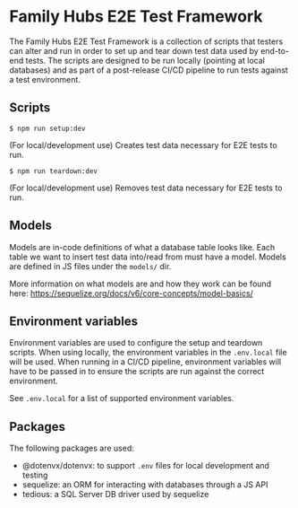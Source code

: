 # Family Hubs E2E Test Framework

The Family Hubs E2E Test Framework is a collection of scripts that testers can alter and run in order to set up and tear down test data used by end-to-end tests. The scripts are designed to be run locally (pointing at local databases) and as part of a post-release CI/CD pipeline to run tests against a test environment.

## Scripts

`$ npm run setup:dev`

(For local/development use) Creates test data necessary for E2E tests to run.

`$ npm run teardown:dev`

(For local/development use) Removes test data necessary for E2E tests to run.

## Models

Models are in-code definitions of what a database table looks like. Each table we want to insert test data into/read from must have a model. Models are defined in JS files under the `models/` dir.

More information on what models are and how they work can be found here: https://sequelize.org/docs/v6/core-concepts/model-basics/

## Environment variables

Environment variables are used to configure the setup and teardown scripts. When using locally, the environment variables in the `.env.local` file will be used. When running in a CI/CD pipeline, environment variables will have to be passed in to ensure the scripts are run against the correct environment.

See `.env.local` for a list of supported environment variables.

## Packages

The following packages are used:

- @dotenvx/dotenvx: to support `.env` files for local development and testing
- sequelize: an ORM for interacting with databases through a JS API
- tedious: a SQL Server DB driver used by sequelize